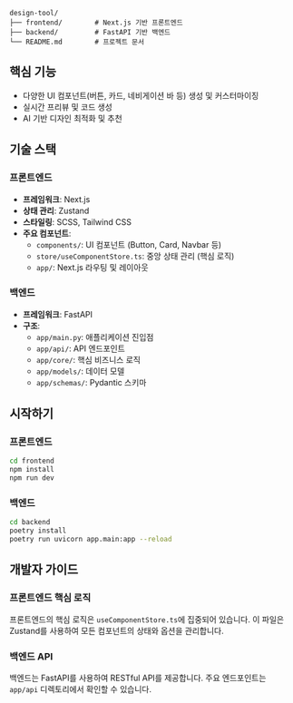```
design-tool/
├── frontend/        # Next.js 기반 프론트엔드
├── backend/         # FastAPI 기반 백엔드
└── README.md        # 프로젝트 문서
```

## 핵심 기능

- 다양한 UI 컴포넌트(버튼, 카드, 네비게이션 바 등) 생성 및 커스터마이징
- 실시간 프리뷰 및 코드 생성
- AI 기반 디자인 최적화 및 추천

## 기술 스택

### 프론트엔드
- **프레임워크**: Next.js
- **상태 관리**: Zustand
- **스타일링**: SCSS, Tailwind CSS
- **주요 컴포넌트**:
  - `components/`: UI 컴포넌트 (Button, Card, Navbar 등)
  - `store/useComponentStore.ts`: 중앙 상태 관리 (핵심 로직)
  - `app/`: Next.js 라우팅 및 레이아웃

### 백엔드
- **프레임워크**: FastAPI
- **구조**:
  - `app/main.py`: 애플리케이션 진입점
  - `app/api/`: API 엔드포인트
  - `app/core/`: 핵심 비즈니스 로직
  - `app/models/`: 데이터 모델
  - `app/schemas/`: Pydantic 스키마

## 시작하기

### 프론트엔드
```bash
cd frontend
npm install
npm run dev
```

### 백엔드
```bash
cd backend
poetry install
poetry run uvicorn app.main:app --reload
```

## 개발자 가이드

### 프론트엔드 핵심 로직
프론트엔드의 핵심 로직은 `useComponentStore.ts`에 집중되어 있습니다. 이 파일은 Zustand를 사용하여 모든 컴포넌트의 상태와 옵션을 관리합니다.

### 백엔드 API
백엔드는 FastAPI를 사용하여 RESTful API를 제공합니다. 주요 엔드포인트는 `app/api` 디렉토리에서 확인할 수 있습니다.